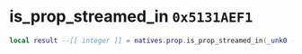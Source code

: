 # is_prop_streamed_in `0x5131AEF1`

```lua
local result --[[ integer ]] = natives.prop.is_prop_streamed_in(_unk0 --[[ integer ]])
```